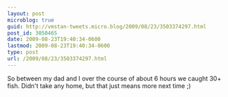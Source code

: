 ```yaml
---
layout: post
microblog: true
guid: http://vmstan-tweets.micro.blog/2009/08/23/3503374297.html
post_id: 3050465
date: 2009-08-23T19:40:34-0600
lastmod: 2009-08-23T19:40:34-0600
type: post
url: /2009/08/23/3503374297.html
---
```

So between my dad and I over the course of about 6 hours we caught 30+ fish. Didn't take any home, but that just means more next time ;)

